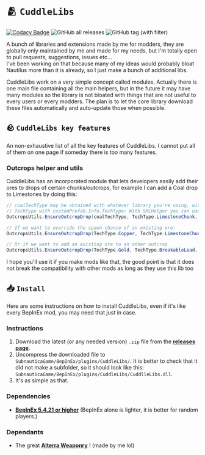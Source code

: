 # 🫂 `CuddleLibs`
[![Codacy Badge](https://app.codacy.com/project/badge/Grade/735e6021dfd8498689e12e43aa30ca88)](https://app.codacy.com/gh/VELD-Dev/CuddleLibs/dashboard?utm_source=gh&utm_medium=referral&utm_content=&utm_campaign=Badge_grade)
![GitHub all releases](https://img.shields.io/github/downloads/VELD-Dev/CuddleLibs/total)
![GitHub tag (with filter)](https://img.shields.io/github/v/tag/VELD-Dev/CuddleLibs?label=cuddlelibs)
  
A bunch of libraries and extensions made by me for modders, they are globally only maintained by me and made for my needs, but I'm totally open to pull requests, suggestions, issues etc...  
I've been working on that because many of my ideas would probably bloat Nautilus more than it is already, so I just make a bunch of additional libs.  
  
CuddleLibs work on a very simple concept called modules. Actually there is one main file containing all the main helpers, but in the future it may have many modules so the library is not bloated with things that are not useful to every users or every modders. The plan is to let the core library download these files automatically and auto-update those when possible.

## 🪨 `CuddleLibs key features`
  
An non-exhaustive list of all the key features of CuddleLibs. I cannot put all of them on one page if someday there is too many features.

### Outcrops helper and utils
CuddleLibs has an incorporated module that lets developers easily add their ores to drops of certain chunks/outcrops, for example I can add a Coal drop to Limestones by doing this:

```csharp
// coalTechType may be obtained with whatever library you're using, with Nautilus you can get the
// TechType with customPrefab.Info.TechType; With SMLHelper you can use MyClass.TechType;
OutcropsUtils.EnsureOutcropDrop(coalTechType, TechType.LimestoneChunk, chance: 0.2f);

// If we want to override the spawn chance of an existing ore:
OutcropsUtils.EnsureOutcropDrop(TechType.Copper, TechType.LimestoneChunk, chance: 0.6f);  // Spawn chances are extremely high, here.

// Or if we want to add an existing ore to an other outcrop
OutcropsUtils.EnsureOutcropDrop(TechType.Gold, TechType.BreakableLead, chance: 0.025f);  // And here, spawn chances are extremely low.
```

I hope you'll use it if you make mods like that, the good point is that it does not break the compatibility with other mods as long as they use this lib too

## 📥 `Install`
Here are some instructions on how to install CuddleLibs, even if it's like every BepInEx mod, you may need that just in case.

### Instructions
1. Download the latest (or any needed version) `.zip` file from the [**releases page**](https://github.com/VELD-Dev/CuddleLibs/releases).
2. Uncompress the downloaded file to `SubnauticaGame/BepInEx/plugins/CuddleLibs/`. It is better to check that it did not make a subfolder, so it should look like this: `SubnauticaGame/BepInEx/plugins/CuddleLibs/CuddlleLibs.dll`.
3. It's as simple as that.

### Dependencies
- [**BepInEx 5.4.21 or higher**](https://github.com/BepInEx/BepInEx/releases) (BepInEx alone is lighter, it is better for random players.)

### Dependants
- The great [**Alterra Weaponry**](https://github.com/VELD-Dev/Alterra-Weaponry/releases) ! (made by me lol)
